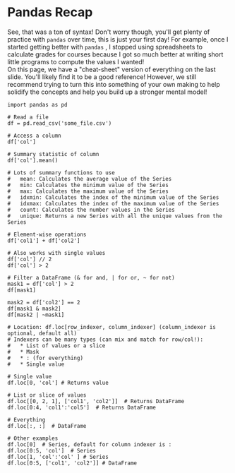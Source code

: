 # Pandas Recap

See, that was a ton of syntax! Don't worry though, you'll get plenty of practice with `pandas` over time, this is just your first day! For example, once I started getting better with `pandas` , I stopped using spreadsheets to calculate grades for courses because I got so much better at writing short little programs to compute the values I wanted!  
On this page, we have a "cheat-sheet" version of everything on the last slide. You'll likely find it to be a good reference! However, we still recommend trying to turn this into something of your own making to help solidify the concepts and help you build up a stronger mental model!  
```text
import pandas as pd

# Read a file
df = pd.read_csv('some_file.csv')

# Access a column
df['col']

# Summary statistic of column
df['col'].mean()

# Lots of summary functions to use
#   mean: Calculates the average value of the Series
#   min: Calculates the minimum value of the Series
#   max: Calculates the maximum value of the Series
#   idxmin: Calculates the index of the minimum value of the Series
#   idxmax: Calculates the index of the maximum value of the Series
#   count: Calculates the number values in the Series
#   unique: Returns a new Series with all the unique values from the Series

# Element-wise operations
df['col1'] + df['col2']

# Also works with single values
df['col'] // 2
df['col'] > 2

# Filter a DataFrame (& for and, | for or, ~ for not)
mask1 = df['col'] > 2
df[mask1]

mask2 = df['col2'] == 2
df[mask1 & mask2]
df[mask2 | ~mask1]

# Location: df.loc[row_indexer, column_indexer] (column_indexer is optional, default all)
# Indexers can be many types (can mix and match for row/col!): 
#   * List of values or a slice
#   * Mask
#   * : (for everything)
#   * Single value

# Single value
df.loc[0, 'col'] # Returns value

# List or slice of values
df.loc[[0, 2, 1], ['col1', 'col2']]  # Returns DataFrame
df.loc[0:4, 'col1':'col5']  # Returns DataFrame

# Everything
df.loc[:, :]  # DataFrame

# Other examples
df.loc[0]  # Series, default for column indexer is :
df.loc[0:5, 'col']  # Series
df.loc[1, 'col':'col' ] # Series
df.loc[0:5, ['col1', 'col2']] # DataFrame

````

 
 
